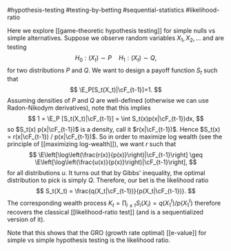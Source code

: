 #hypothesis-testing #testing-by-betting #sequential-statistics #likelihood-ratio

Here we explore [[game-theoretic hypothesis testing]] for simple nulls vs simple alternatives.  Suppose we observe random variables $X_1, X_2,\dots$ and are testing 
$$
H_0: (X_t) \sim P \quad H_1: (X_t)\sim Q,
$$
for two distributions $P$ and $Q$. We want to design a payoff function $S_t$ such that 
$$
\E_P[S_t(X_t)|\cF_{t-1}]=1.
$$
Assuming densities of $P$ and $Q$ are well-defined (otherwise we can use Radon-Nikodym derivatives), note that this implies 
$$
1 = \E_P [S_t(X_t)|\cF_{t-1}] = \int S_t(x)p(x|\cF_{t-1})dx,
$$
so $S_t(x) p(x|\cF_{t-1})$ is a density, call it $r(x|\cF_{t-1})$. Hence $S_t(x) = r(x|\cF_{t-1}) / p(x|\cF_{t-1})$. So in order to maximize log wealth (see the principle of [[maximizing log-wealth]]), we want $r$ such that 
$$
\E\left[\log\left(\frac{r(x)}{p(x)}\right)|\cF_{t-1}\right] \geq \E\left[\log\left(\frac{u(x)}{p(x)}\right)|\cF_{t-1}\right],
$$
for all distributions $u$. It turns out that by Gibbs' inequality, the optimal distribution to pick is simply $Q$. Therefore, our bet is the likelihood ratio 
$$
S_t(X_t) = \frac{q(X_t|\cF_{t-1})}{p(X_t|\cF_{t-1})}.
$$
The corresponding wealth process $K_t = \prod_{i\leq t}S_i(X_i) = q(X_1^t) / p(X_1^t)$ therefore recovers the classical [[likelihood-ratio test]] (and is a sequentialized version of it). 

Note that this shows that the GRO (growth rate optimal) [[e-value]] for simple vs simple hypothesis testing is the likelihood ratio. 
